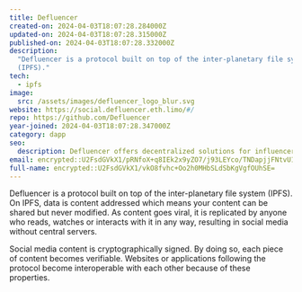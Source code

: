 ```yaml
---
title: Defluencer
created-on: 2024-04-03T18:07:28.284000Z
updated-on: 2024-04-03T18:07:28.315000Z
published-on: 2024-04-03T18:07:28.332000Z
description:
  "Defluencer is a protocol built on top of the inter-planetary file system
  (IPFS)."
tech:
  - ipfs
image:
  src: /assets/images/defluencer_logo_blur.svg
website: https://social.defluencer.eth.limo/#/
repo: https://github.com/Defluencer
year-joined: 2024-04-03T18:07:28.347000Z
category: dapp
seo:
  description: Defluencer offers decentralized solutions for influencer marketing.
email: encrypted::U2FsdGVkX1/pRNfoX+q8IEk2x9yZO7/j93LEYco/TNDapjjFNtvU1Pr95kgFNuV6
full-name: encrypted::U2FsdGVkX1/vkO8fvhc+Oo2h0MHbSLdSbKgVgfOUhSE=
---
```


Defluencer is a protocol built on top of the inter-planetary file system (IPFS). On IPFS, data is content addressed which means your content can be shared but never modified. As content goes viral, it is replicated by anyone who reads, watches or interacts with it in any way, resulting in social media without central servers.

Social media content is cryptographically signed. By doing so, each piece of content becomes verifiable. Websites or applications following the protocol become interoperable with each other because of these properties.
